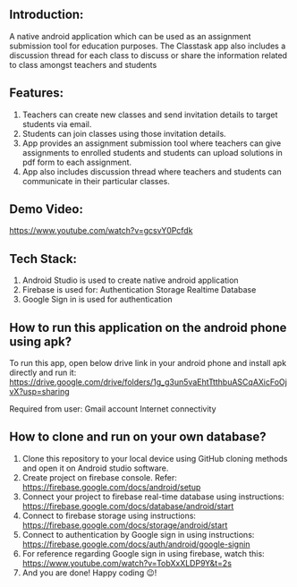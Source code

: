 ## Introduction:
A native android application which can be used as an assignment submission tool for education purposes. 
The Classtask app also includes a discussion thread for each class to discuss or share the information related to class amongst teachers and students

## Features:
1. Teachers can create new classes and send invitation details to target students via email.
2. Students can join classes using those invitation details.
3. App provides an assignment submission tool where teachers can give assignments to enrolled students and students can upload solutions in pdf form to each assignment.
4. App also includes discussion thread where teachers and students can communicate in their particular classes.

## Demo Video: 
https://www.youtube.com/watch?v=gcsvY0Pcfdk

## Tech Stack:
1. Android Studio is used to create native android application
2. Firebase is used for:
           Authentication
           Storage
           Realtime Database
3. Google Sign in is used for authentication

## How to run this application on the android phone using apk?
To run this app, open below drive link in your android phone and install apk directly and run it:
https://drive.google.com/drive/folders/1g_g3un5vaEhtTtthbuASCqAXicFoOjvX?usp=sharing

Required from user:
         Gmail account
         Internet connectivity

## How to clone and run on your own database?
1. Clone this repository to your local device using GitHub cloning methods and open it on Android studio software.
2. Create project on firebase console. Refer: https://firebase.google.com/docs/android/setup
3. Connect your project to firebase real-time database using instructions: https://firebase.google.com/docs/database/android/start
4. Connect to firebase storage using instructions: https://firebase.google.com/docs/storage/android/start
5. Connect to authentication by Google sign in using instructions: https://firebase.google.com/docs/auth/android/google-signin
6. For reference regarding Google sign in using firebase, watch this: https://www.youtube.com/watch?v=TobXxXLDP9Y&t=2s
7. And you are done! Happy coding 😉!
